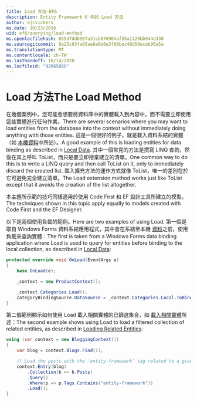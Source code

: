 ```yaml
---
title: Load 方法-EF6
description: Entity Framework 6 中的 Load 方法
author: ajcvickers
ms.date: 10/23/2016
uid: ef6/querying/load-method
ms.openlocfilehash: 055d7dd6957a31cb876904af55a1126bb944d338
ms.sourcegitcommit: 0a25c03fa65ae6e0e0e3f66bac48d59eceb96a5a
ms.translationtype: MT
ms.contentlocale: zh-TW
ms.lasthandoff: 10/14/2020
ms.locfileid: "92065886"
---
```

# <a name="the-load-method"></a><span data-ttu-id="51ece-103">Load 方法</span><span class="sxs-lookup"><span data-stu-id="51ece-103">The Load Method</span></span>
<span data-ttu-id="51ece-104">在幾個案例中，您可能會想要將資料庫中的實體載入到內容中，而不需要立即使用這些實體進行任何作業。</span><span class="sxs-lookup"><span data-stu-id="51ece-104">There are several scenarios where you may want to load entities from the database into the context without immediately doing anything with those entities.</span></span> <span data-ttu-id="51ece-105">這是一個很好的例子，就是載入資料系結的實體（如 [本機資料](xref:ef6/querying/local-data)中所述）。</span><span class="sxs-lookup"><span data-stu-id="51ece-105">A good example of this is loading entities for data binding as described in [Local Data](xref:ef6/querying/local-data).</span></span> <span data-ttu-id="51ece-106">其中一個常見的方法是撰寫 LINQ 查詢，然後在其上呼叫 ToList，而只是要立即捨棄建立的清單。</span><span class="sxs-lookup"><span data-stu-id="51ece-106">One common way to do this is to write a LINQ query and then call ToList on it, only to immediately discard the created list.</span></span> <span data-ttu-id="51ece-107">載入擴充方法的運作方式就像 ToList，唯一的差別在於它可避免完全建立清單。</span><span class="sxs-lookup"><span data-stu-id="51ece-107">The Load extension method works just like ToList except that it avoids the creation of the list altogether.</span></span>  

<span data-ttu-id="51ece-108">本主題所示範的技巧同樣適用於使用 Code First 和 EF 設計工具所建立的模型。</span><span class="sxs-lookup"><span data-stu-id="51ece-108">The techniques shown in this topic apply equally to models created with Code First and the EF Designer.</span></span>  

<span data-ttu-id="51ece-109">以下是兩個使用負載的範例。</span><span class="sxs-lookup"><span data-stu-id="51ece-109">Here are two examples of using Load.</span></span> <span data-ttu-id="51ece-110">第一個是取自 Windows Forms 資料系結應用程式，其中會在系結至本機 [資料](xref:ef6/querying/local-data)之前，使用負載來查詢實體：</span><span class="sxs-lookup"><span data-stu-id="51ece-110">The first is taken from a Windows Forms data binding application where Load is used to query for entities before binding to the local collection, as described in [Local Data](xref:ef6/querying/local-data):</span></span>  

``` csharp
protected override void OnLoad(EventArgs e)
{
    base.OnLoad(e);

    _context = new ProductContext();

    _context.Categories.Load();
    categoryBindingSource.DataSource = _context.Categories.Local.ToBindingList();
}
```  

<span data-ttu-id="51ece-111">第二個範例顯示如何使用 Load 載入相關實體的已篩選集合，如 [載入相關實體](xref:ef6/querying/related-data)所述：</span><span class="sxs-lookup"><span data-stu-id="51ece-111">The second example shows using Load to load a filtered collection of related entities, as described in [Loading Related Entities](xref:ef6/querying/related-data):</span></span>  

``` csharp
using (var context = new BloggingContext())
{
    var blog = context.Blogs.Find(1);

    // Load the posts with the 'entity-framework' tag related to a given blog
    context.Entry(blog)
        .Collection(b => b.Posts)
        .Query()
        .Where(p => p.Tags.Contains("entity-framework"))
        .Load();
}
```  
